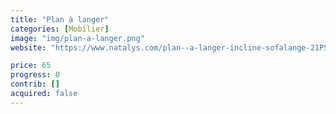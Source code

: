 ```yaml
---
title: "Plan à langer"
categories: [Mobilier]
image: "img/plan-a-langer.png"
website: "https://www.natalys.com/plan--a-langer-incline-sofalange-21PSSO002MAL000.html"

price: 65
progress: 0
contrib: []
acquired: false
--- 
```

